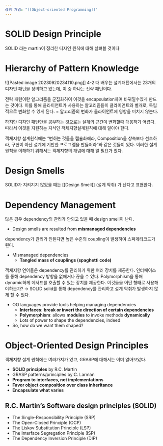 ```yaml
---
상위 개념: "[[Object-oriented Programming]]"
---
```

# SOLID Design Principle

SOLID 라는 martin이 정리한 디자인 원칙에 대해 살펴볼 것이다

# Hierarchy of Pattern Knowledge

![[Pasted image 20230920234110.png]]
4-2 때 배우는 설계패턴에서는 23개의 디자인 패턴을 정의하고 있는데, 이 중 하나는 전략 패턴이다.

전략 패턴이란 알고리즘을 군집화하여 이것을 encapsulation하여 바꿔낄수있게 만드는 것이다. 이를 통해 클라이언트가 사용하는 알고리즘들이 클라이언트와 별개로, 독립적으로 변화할 수 있게 된다. = 알고리즘의 변화가 클라이언트에 영향을 미치지 않는다.

하지만 디자인 패턴만을 공부하는 것으로는 설계의 근간이 변화할때 대응하기 어렵다. 따라서 이것을 지원하는 지식인 객체지향설계원칙에 대해 알아야 한다.

객체지향 설계원칙에는 “변하는 것들을 캡슐화해라, Composition을 상속보다 선호하라, 구현이 아닌 설계에 기반한 프로그램을 만들어라”와 같은 것들이 있다. 이러한 설계원칙을 이해하기 위해서는 객체지향의 개념에 대해 알 필요가 있다.

# Design Smells
SOLID가 지켜지지 않았을 때는 [[Design Smell]] (설계 악취) 가 난다고 표현한다.

# Dependency Management

많은 경우 dependency의 관리가 안되고 있을 때 design smell이 난다.

- Design smells are resulted from **mismanaged dependencies**

dependency가 관리가 안된다면 높은 수준의 coupling이 발생하여 스파게티코드가 된다.

- Mismanaged dependencies
    - **Tangled mass of couplings (spaghetti code)**

객체지향 언어들은 dependency를 관리하기 위한 여러 장치를 제공한다.
인터페이스를 통해 dependency 방향을 없애거나 끊을 수 있다.
Polymorphism을 통해 dynamic하게 메서드를 호출할 수 있는 장치를 제공한다.
이것들을 어떤 형태로 사용해야하는가? → SOLID
solid를 통해 dependency를 관리하고 설계 악취가 발생하지 않게 할 수 있다.

- OO languages provide tools helping managing dependencies
    - **Interfaces**: **break or invert the direction of certain dependencies**
    - **Polymorphism**: allows **modules** to invoke methods **dynamically**
    - Lots of power to shape the dependencies, indeed
- So, how do we want them shaped?

# Object-Oriented Design Principles

객체지향 설계 원칙에는 여러가지가 있고, GRASP에 대해서는 이미 알아보았다.

- **SOLID principles** by R.C. Martin
- GRASP patterns/principles by C. Larman
- **Program to interfaces, not implementations**
- **Favor object composition over class inheritance**
- **Encapsulate what varies**

## R.C. Martin’s Software design principles (SOLID)

- The Single-Responsibility Principle (SRP)
- The Open-Closed Principle (OCP)
- The Liskov Substitution Principle (LSP)
- The Interface Segregation Principle (ISP)
- The Dependency Inversion Principle (DIP)
